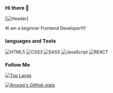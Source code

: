 ### Hi there 👋

[![Header]([https://github.com/LavGavr/LavGavr/blob/main/assets/1800-removebg-preview.png](https://github.com/LavGavr/LavGavr/blob/main/fffffff.png) )]

#I am a beginner Frontend Developer!!!!
### languages and Tools

![HTML5](https://img.shields.io/badge/-HTML5-090909?style=for-the-badge&logo=HTML5&logoColor=Red)
![CSS3](https://img.shields.io/badge/-CSS3-090909?style=for-the-badge&logo=CSS3&logoColor=blue)
![SASS](https://img.shields.io/badge/-SASS-090909?style=for-the-badge&logo=SASS&logoColor=ff69b4)
![JavaScript](https://img.shields.io/badge/-JavaScript-090909?style=for-the-badge&logo=JavaScript&logoColor=yellow)
![REACT](https://img.shields.io/badge/-REACT-090909?style=for-the-badge&logo=REACT&logoColor=blueviolet)

### Follow Me


[![Top Langs](https://github-readme-stats.vercel.app/api/top-langs/?username=LavGavr&layout=compact)](https://github.com/LavGavr)

[![Anurag's GitHub stats](https://github-readme-stats.vercel.app/api?username=LavGavr&show_icons=true&theme=gruvbox)](https://github.com/LavGavr)
